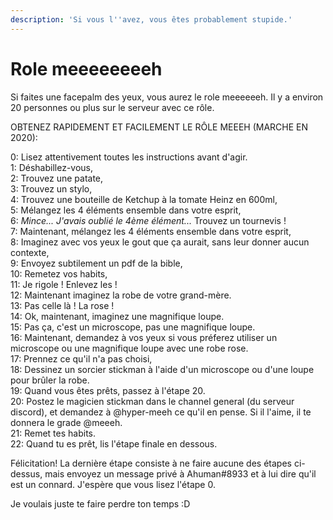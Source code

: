 ```yaml
---
description: 'Si vous l''avez, vous êtes probablement stupide.'
---
```


# Role meeeeeeeeh

Si faites une facepalm des yeux, vous aurez le role meeeeeeh. Il y a environ 20 personnes ou plus sur le serveur avec ce rôle.

OBTENEZ RAPIDEMENT ET FACILEMENT LE RÔLE MEEEH \(MARCHE EN 2020\):

0: Lisez attentivement toutes les instructions avant d'agir.  
1: Déshabillez-vous,  
2: Trouvez une patate,  
3: Trouvez un stylo,  
4: Trouvez une bouteille de Ketchup à la tomate Heinz en 600ml,  
5: Mélangez les 4 éléments ensemble dans votre esprit,  
6: _Mince... J'avais oublié le 4ème élément..._ Trouvez un tournevis !  
7: Maintenant, mélangez les 4 éléments ensemble dans votre esprit,  
8: Imaginez avec vos yeux le gout que ça aurait, sans leur donner aucun contexte,  
9: Envoyez subtilement un pdf de la bible,  
10: Remetez vos habits,  
11: Je rigole ! Enlevez les !  
12: Maintenant imaginez la robe de votre grand-mère.  
13: Pas celle là ! La rose !  
14: Ok, maintenant, imaginez une magnifique loupe.  
15: Pas ça, c'est un microscope, pas une magnifique loupe.  
16: Maintenant, demandez à vos yeux si vous préferez utiliser un microscope ou une magnifique loupe avec une robe rose.  
17: Prennez ce qu'il n'a pas choisi,  
18: Dessinez un sorcier stickman à l'aide d'un microscope ou d'une loupe pour brûler la robe.  
19: Quand vous êtes prêts, passez à l'étape 20.  
20: Postez le magicien stickman dans le channel general \(du serveur discord\), et demandez à @hyper-meeh ce qu'il en pense. Si il l'aime, il te donnera le grade @meeeh.  
21: Remet tes habits.  
22: Quand tu es prêt, lis l'étape finale en dessous.

Félicitation! La dernière étape consiste à ne faire aucune des étapes ci-dessus, mais envoyez un message privé à Ahuman\#8933 et à lui dire qu'il est un connard. J'espère que vous lisez l'étape 0.

Je voulais juste te faire perdre ton temps :D

